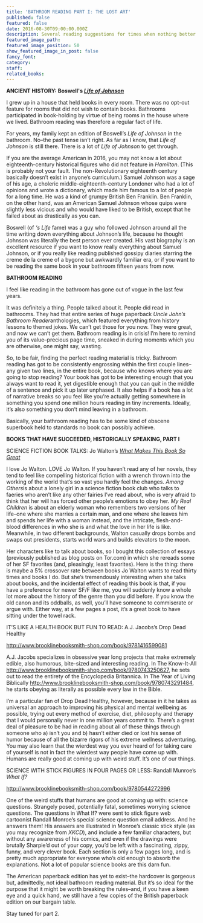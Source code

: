 ```yaml
---
title: 'BATHROOM READING PART I: THE LOST ART'
published: false
featured: false
date: 2016-08-30T09:00:00.000Z
description: Several reading suggestions for times when nothing better is going on.
featured_image_path:
featured_image_position: 50
show_featured_image_in_post: false
fancy_font:
category:
staff:
related_books:
---
```



**ANCIENT HISTORY: Boswell's [*Life of Johnson*](http://www.brooklinebooksmith-shop.com/book/9780199540211)**

I grew up in a house that held books in every room. There was no opt-out feature for rooms that did not wish to contain books. Bathrooms participated in book-holding by virtue of being rooms in the house where we lived. Bathroom reading was therefore a regular fact of life.

For years, my family kept an edition of Boswell’s *Life of Johnson* in the bathroom. No–the past tense isn’t right. As far as I know, that *Life of Johnson* is still there. There is a lot of *Life of Johnson* to get through.

If you are the average American in 2016, you may not know a lot about eighteenth-century historical figures who did not feature in *Hamilton*. (This is probably not your fault. The non-Revolutionary eighteenth century basically doesn’t exist in anyone’s curriculum.) Samuel Johnson was a sage of his age, a choleric middle-eighteenth-century Londoner who had a lot of opinions and wrote a dictionary, which made him famous to a lot of people for a long time. He was a kind of grumpy British Ben Franklin. Ben Franklin, on the other hand, was an American Samuel Johnson whose quips were slightly less vicious and who would have liked to be British, except that he failed about as drastically as you can.

Boswell (of *‘s Life* fame) was a guy who followed Johnson around all the time writing down everything about Johnson’s life, because he thought Johnson was literally the best person ever created. His vast biography is an excellent resource if you want to know really everything about Samuel Johnson, or if you really like reading published gossipy diaries starring the creme de la creme of a bygone but awkwardly familiar era, or if you want to be reading the same book in your bathroom fifteen years from now.

**BATHROOM READING**

I feel like reading in the bathroom has gone out of vogue in the last few years.

It was definitely a thing. People talked about it. People did read in bathrooms. They had that entire series of huge paperback *Uncle John’s Bathroom Reader*anthologies, which featured everything from history lessons to themed jokes. We can’t get those for you now. They were great, and now we can’t get them. Bathroom reading is in crisis! I’m here to remind you of its value–precious page time, sneaked in during moments which you are otherwise, one might say, wasting.

So, to be fair, finding the perfect reading material is tricky. Bathroom reading has got to be consistently engrossing within the first couple lines–any given two lines, in the entire book, because who knows where you are going to stop reading? Your book has got to be interesting enough that you always want to read it, yet digestible enough that you can quit in the middle of a sentence and pick it up later unphased. It also helps if a book has a lot of narrative breaks so you feel like you’re actually getting somewhere in something you spend one million hours reading in tiny increments. Ideally, it’s also something you don’t mind leaving in a bathroom.

Basically, your bathroom reading has to be some kind of obscene superbook held to standards no book can possibly achieve.

**BOOKS THAT HAVE SUCCEEDED, HISTORICALLY SPEAKING, PART I**

SCIENCE FICTION BOOK TALKS: Jo Walton’s [*What Makes This Book So Great*](http://www.brooklinebooksmith-shop.com/book/9780765331946)

I love Jo Walton. LOVE Jo Walton. If you haven’t read any of her novels, they tend to feel like compelling historical fiction with a wrench thrown into the working of the world that’s so vast you hardly feel the changes. *Among Others*is about a lonely girl in a science fiction book club who talks to faeries who aren’t like any other fairies I’ve read about, who is very afraid to think that her will has forced other people’s emotions to obey her. *My Real Children* is about an elderly woman who remembers two versions of her life–one where she marries a certain man, and one where she leaves him and spends her life with a woman instead, and the intricate, flesh-and-blood differences in who she is and what the love in her life is like. Meanwhile, in two different backgrounds, Walton casually drops bombs and swaps out presidents, starts world wars and builds elevators to the moon.

Her characters like to talk about books, so I bought this collection of essays (previously published as blog posts on Tor.com) in which she rereads some of her SF favorites (and, pleasingly, least favorites). Here is the thing: there is maybe a 5% crossover rate between books Jo Walton wants to read thirty times and books I do. But she’s tremendously interesting when she talks about books, and the incidental effect of reading this book is that, if you have a preference for newer SF/F like me, you will suddenly know a whole lot more about the history of the genre than you did before. If you know the old canon and its oddballs, as well, you’ll have someone to commiserate or argue with. Either way, at a few pages a post, it’s a great book to have sitting under the towel rack.

IT’S LIKE A HEALTH BOOK BUT FUN TO READ: A.J. Jacobs’s Drop Dead Healthy

http://www.brooklinebooksmith-shop.com/book/9781416599081

A.J. Jacobs specializes in obsessive year long projects that make extremely edible, also humorous, bite-sized and interesting reading. In The Know-It-All http://www.brooklinebooksmith-shop.com/book/9780743250627, he sets out to read the entirety of the Encyclopedia Britannica. In The Year of Living Biblically http://www.brooklinebooksmith-shop.com/book/9780743291484, he starts obeying as literally as possible every law in the Bible.

I’m a particular fan of Drop Dead Healthy, however, because in it he takes as universal an approach to improving his physical and mental wellbeing as possible, trying out every method of exercise, diet, philosophy and therapy that I would personally never in one million years commit to. There’s a great deal of pleasure to be had in reading about all of these things through someone who a) isn’t you and b) hasn’t either died or lost his sense of humor because of all the bizarre rigors of his extreme wellness adventuring. You may also learn that the wierdest way you ever heard of for taking care of yourself is not in fact the wierdest way people have come up with. Humans are really good at coming up with weird stuff. It’s one of our things.

SCIENCE WITH STICK FIGURES IN FOUR PAGES OR LESS: Randall Munroe’s *What If?*

http://www.brooklinebooksmith-shop.com/book/9780544272996

One of the weird stuffs that humans are good at coming up with: science questions. Strangely posed, potentially fatal, sometimes worrying science questions. The questions in What If? were sent to stick figure web cartoonist Randall Monroe’s special science question email address. And he answers them! His answers are illustrated in Monroe’s classic stick style (as you may recognize from *XKCD*), and include a few familiar characters, but without any awareness of his comics, and even if the drawings were brutally Sharpie’d out of your copy, you’d be left with a fascinating, zippy, funny, and very clever book. Each section is only a few pages long, and is pretty much appropriate for everyone who’s old enough to absorb the explanations. Not a lot of popular science books are this darn fun.

The American paperback edition has yet to exist–the hardcover is gorgeous but, admittedly, not ideal bathroom reading material. But it’s so ideal for the purpose that it might be worth breaking the rules–and, if you have a keen eye and a quick hand, we still have a few copies of the British paperback edition on our bargain table.

Stay tuned for part 2.

&nbsp;